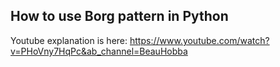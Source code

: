 ## How to use Borg pattern in Python

Youtube explanation is here: https://www.youtube.com/watch?v=PHoVny7HqPc&ab_channel=BeauHobba



